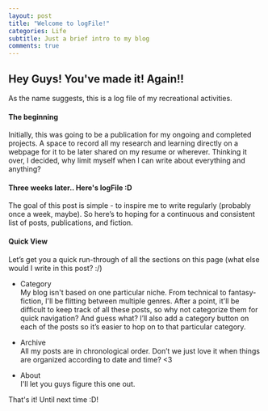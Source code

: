 ```yaml
---
layout: post
title: "Welcome to logFile!"
categories: Life
subtitle: Just a brief intro to my blog
comments: true
---
```


## Hey Guys! You've made it! Again!! 

As the name suggests, this is a log file of my recreational activities.

#### The beginning

Initially, this was going to be a publication for my ongoing and completed projects. A space to record all my research and learning directly on a webpage for it to be later shared on my resume or wherever. Thinking it over, I decided, why limit myself when I can write about everything and anything?

#### Three weeks later.. Here's logFile :D

The goal of this post is simple - to inspire me to write regularly (probably once a week, maybe). So here’s to hoping for a continuous and consistent list of posts, publications, and fiction.

#### Quick View 

Let’s get you a quick run-through of all the sections on this page (what else would I write in this post? :/)

- Category <br>
    My blog isn't based on one particular niche. From technical to fantasy-fiction, I'll be flitting between multiple genres. After a point, it'll be difficult to keep track of all these posts, so why not categorize them for quick navigation? And guess what? I’ll also add a category button on each of the posts so it’s easier to hop on to that particular category.

- Archive <br>
    All my posts are in chronological order. Don’t we just love it when things are organized according to date and time? <3 
- About <br>
    I'll let you guys figure this one out. 
	


That's it! Until next time :D!
